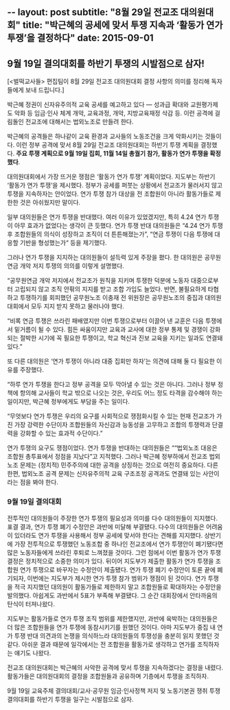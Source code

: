 --
layout: post
subtitle: "8월 29일 전교조 대의원대회"
title: "박근혜의 공세에 맞서 투쟁 지속과 ‘활동가 연가 투쟁’을 결정하다"
date: 2015-09-01
--

9월 19일 결의대회를 하반기 투쟁의 시발점으로 삼자!
----------

[<벌떡교사들> 편집팀이 8월 29일 전교조 대의원대회 결정 사항의 의미를 정리해 독자들에게 보내 드립니다.]

박근혜 정권이 신자유주의적 교육 공세를 예고하고 있다 — 성과급 확대와 교원평가제도 악화 등 임금·인사 체계 개악, 교육과정, 개악, 지방교육재정 삭감 등. 이런 공격에 걸림돌인 전교조에 대해서는 법외노조로 만들려 한다. 

박근혜의 공격들은 하나같이 교육 환경과 교사들의 노동조건을 크게 악화시키는 것들이다. 이런 정부 공격에 맞서 8월 29일 전교조 대의원대회는 하반기 투쟁 계획을 결정했다. **주요 투쟁 계획으로 9월 19일 집회, 11월 14일 총궐기 참가, 활동가 연가 투쟁을 확정했다**.

대의원대회에서 가장 뜨거운 쟁점은 ‘활동가 연가 투쟁’ 계획이었다. 지도부는 하반기 ‘활동가 연가 투쟁’을 제시했다. 정부가 공세를 퍼붓는 상황에서 전교조가 물러서지 않고 투쟁을 지속하자는 안이었다. 연가 투쟁 참가 대상을 전 조합원이 아니라 활동가들로 제한한 것은 아쉬웠지만 말이다. 

일부 대의원들은 연가 투쟁을 반대했다. 여러 이유가 있었겠지만, 특히 4.24 연가 투쟁이 아무 효과가 없었다는 생각이 큰 듯했다. 연가 투쟁 반대 대의원들은 “4.24 연가 투쟁 후 조합원들의 의식이 성장하고 조직이 더 튼튼해졌는가”, “연금 투쟁이 다음 투쟁에 대응할 기반을 형성했는가“ 등을 제기했다. 

그러나 연가 투쟁을 지지하는 대의원들이 설득력 있게 주장을 폈다. 한 대의원은 공무원연금 개악 저지 투쟁의 의의를 이렇게 설명했다. 

“공무원연금 개악 저지에서 전교조가 원칙을 지키며 투쟁한 덕분에 노동자 대중으로부터 고립되지 않고 조직 안팎의 지지를 받고 조합 가입도 늘었다. 반면, 불필요하게 타협하고 투쟁하기를 회피했던 공무원노조 이충재 전 위원장은 공무원노조의 중집과 대의원대회에서 모두 지지 받지 못하고 물러나야 했다. 

“비록 연금 투쟁은 쓰라린 패배였지만 이번 투쟁으로부터 이끌어 낸 교훈은 다음 투쟁에서 밑거름이 될 수 있다. 힘든 싸움이지만 교육과 교사에 대한 정부 통제 및 경쟁이 강화되는 절박한 시기에 꼭 필요한 투쟁이고, 학교 혁신과 진보 교육을 지키는 일과도 연결돼 있다.” 

또 다른 대의원은 ‘연가 투쟁이 아니라 대중 집회만 하자’는 의견에 대해 둘 다 필요한 이유를 주장했다. 

“하루 연가 투쟁을 한다고 정부 공격을 모두 막아낼 수 있는 것은 아니다. 그러나 정부 정책에 항의해 교사들이 학교 밖으로 나오는 것은, 우리도 어느 정도 타격을 감수해야 하는 일이지만, 박근혜 정부에게도 부담을 주는 일이다. 

“무엇보다 연가 투쟁은 우리의 요구를 사회적으로 쟁점화시킬 수 있는 현재 전교조가 가진 가장 강력한 수단이자 조합원들의 자신감과 능동성을 고무하고 조합의 투쟁력과 단결력을 강화할 수 있는 효과적 수단이다.”

연가 투쟁의 요구도 쟁점이었다. 연가 투쟁을 반대하는 대의원들은 ““법외노조 대응은 조합원 총투표에서 정점을 지났다”고 지적했다. 그러나 박근혜 정부하에서 전교조 법외노조 문제는 (정치적) 민주주의에 대한 공격을 상징하는 것으로 여전히 중요하다. 다른 한편, 법외노조 공격 문제는 신자유주의적 교육 구조조정 공격과도 연결돼 있는 사안이라는 점을 봐야 한다. 

### 9월 19일 결의대회 ###

전투적인 대의원들이 주장한 연가 투쟁의 필요성과 의미를 다수 대의원들이 지지했다. 표결 결과, 연가 투쟁 폐기 수정안은 과반에 미달해 부결됐다. 다수의 대의원들은 어려움이 있더라도 연가 투쟁을 사용해서 정부 공세에 맞서야 한다는 견해를 지지했다. 상반기에 가장 전투적으로 투쟁했던 노동조합 중 하나인 전교조에서 연가 투쟁안이 폐기됐다면 많은 노동자들에게 쓰라린 후퇴로 느껴졌을 것이다. 그런 점에서 이번 활동가 연가 투쟁 결정은 정치적으로 소중한 의미가 있다. 
뒤이어 지도부가 제출한 활동가 연가 투쟁을 조합원 연가 투쟁으로 바꾸자는 수정안이 제출됐다. 연가 투쟁 폐기 수정안이 토론 끝에 폐기되자, 이번에는 지도부가 제시한 연가 투쟁 참가 범위가 쟁점이 된 것이다. 연가 투쟁을 적극 지지했던 대의원이 활동가들로 제한하지 말고 조합원들로 확대하자는 수정안을 발의했다. 아쉽게도 과반에서 5표가 부족해 부결됐다. 그 순간 대회장에서 안타까움의 탄식이 터져나왔다. 

지도부는 활동가들로 연가 투쟁 조직 범위를 제한했지만, 과반에 육박하는 대의원들은 더 많은 조합원들을 연가 투쟁에 동참시키기를 원했던 것이다. 아마 지도부가 중집 내 연가 투쟁 반대 의견과의 논쟁을 의식하느라 대의원들의 투쟁성을 충분히 읽지 못했던 것 같다. 아쉬운 결과 때문에 일각에서는 전 조합원을 활동가로 생각하고 연가를 조직하자는 얘기도 나왔다. 

전교조 대의원대회는 박근혜의 사악한 공격에 맞서 투쟁을 지속하겠다는 결정을 내렸다. 활동가들은 대의원대회의 결정을 조합원들과 공유하며 기층에서 투쟁을 조직하자. 

9월 19일 교육주체 결의대회/교사·공무원 임금·인사정책 저지 및 노동기본권 쟁취 투쟁 결의대회를 하반기 투쟁을 일구는 시발점으로 삼자. 
